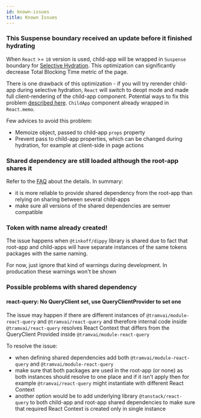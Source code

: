 ```yaml
---
id: known-issues
title: Known Issues
---
```


### This Suspense boundary received an update before it finished hydrating

When `React` >= `18` version is used, child-app will be wrapped in `Suspense` boundary for [Selective Hydration](https://github.com/reactwg/react-18/discussions/130). This optimization can significantly decrease Total Blocking Time metric of the page.

There is one drawback of this optimization - if you will try rerender child-app during selective hydration, `React` will switch to deopt mode and made full client-rendering of the child-app component. Potential ways to fix this problem [described here](https://github.com/facebook/react/issues/24476#issuecomment-1127800350). `ChildApp` component already wrapped in `React.memo`.

Few advices to avoid this problem:

- Memoize object, passed to child-app `props` property
- Prevent pass to child-app properties, which can be changed during hydration, for example at client-side in page actions

### Shared dependency are still loaded although the root-app shares it

Refer to the [FAQ](#faq-about-shared-dependencies) about the details. In summary:
- it is more reliable to provide shared dependency from the root-app than relying on sharing between several child-apps
- make sure all versions of the shared dependencies are semver compatible

### Token with name already created!

The issue happens when `@tinkoff/dippy` library is shared due to fact that root-app and child-apps will have separate instances of the same tokens packages with the same naming.

For now, just ignore that kind of warnings during development. In producation these warnings won't be shown

### Possible problems with shared dependency

#### react-query: No QueryClient set, use QueryClientProvider to set one

The issue may happen if there are different instances of `@tramvai/module-react-query` and `@tramvai/react-query` and therefore internal code inside `@tramvai/react-query` resolves React Context that differs from the QueryClient Provided inside `@tramvai/module-react-query`

To resolve the issue:
- when defining shared dependencies add both `@tramvai/module-react-query` and `@tramvai/module-react-query`
- make sure that both packages are used in the root-app (or none) as both instances should resolve to one place and if it isn't apply then for example `@tramvai/react-query` might instantiate with different React Context
- another option would be to add underlying library `@tanstack/react-query` to both child-app and root-app shared dependencies to make sure that required React Context is created only in single instance
